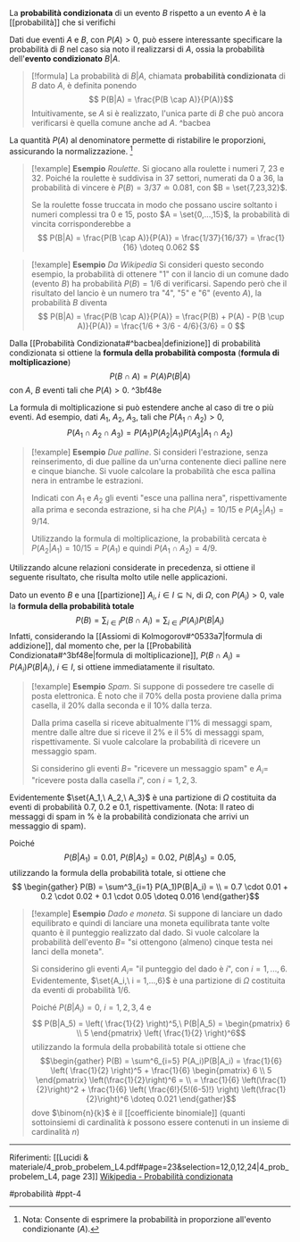 La **probabilità condizionata** di un evento $B$ rispetto a un evento $A$ è la [[probabilità]] che si verifichi 

Dati due eventi $A$ e $B$, con $P(A) \gt 0$, può essere interessante specificare la probabilità di $B$ nel caso sia noto il realizzarsi di $A$, ossia la probabilità dell'**evento condizionato** $B | A$.
>[!formula]
La probabilità di $B|A$, chiamata **probabilità condizionata** di $B$ dato $A$, è definita ponendo $$ P(B|A) = \frac{P(B \cap A)}{P(A)}$$Intuitivamente, se $A$ si è realizzato, l'unica parte di $B$ che può ancora verificarsi è quella comune anche ad $A$. ^bacbea

La quantità $P(A)$ al denominatore permette di ristabilire le proporzioni, assicurando la normalizzazione. [^nota]

>[!example] **Esempio**
>*Roulette*. Si giocano alla roulette i numeri 7, 23 e 32. Poiché la roulette è suddivisa in 37 settori, numerati da 0 a 36, la probabilità di vincere è $P(B) = 3/37 \doteq 0.081$, con $B = \set{7,23,32}$.
>
>Se la roulette fosse truccata in modo che possano uscire soltanto i numeri complessi tra 0 e 15, posto $A = \set{0,...,15}$, la probabilità di vincita corrisponderebbe a $$ P(B|A) = \frac{P(B \cap A)}{P(A)} = \frac{1/37}{16/37} = \frac{1}{16} \doteq 0.062 $$

>[!example] **Esempio**
>*Da Wikipedia*
>Si consideri questo secondo esempio, la probabilità di ottenere "1" con il lancio di un comune dado (evento $B$) ha probabilità $P(B) = 1/6$ di verificarsi. Sapendo però che il risultato del lancio è un numero tra "4", "5" e "6" (evento $A$), la probabilità $B$ diventa $$ P(B|A) = \frac{P(B \cap A)}{P(A)} = \frac{P(B) + P(A) - P(B \cup A)}{P(A)} = \frac{1/6 + 3/6 - 4/6}{3/6} = 0 $$

Dalla [[Probabilità Condizionata#^bacbea|definizione]] di probabilità condizionata si ottiene la **formula della probabilità composta** (**formula di moltiplicazione**) $$ P(B\cap A) = P(A) P(B|A) $$con $A,\ B$ eventi tali che $P(A) \gt 0$. ^3bf48e

La formula di moltiplicazione si può estendere anche al caso di tre o più eventi. Ad esempio, dati $A_1,\ A_2,\ A_3$, tali che $P(A_1 \cap A_2) \gt 0$, $$ P(A_1 \cap A_2 \cap A_3) = P(A_1)P(A_2|A_1)P(A_3|A_1 \cap A_2)$$ 
>[!example] **Esempio**
>*Due palline*. Si consideri l'estrazione, senza reinserimento, di due palline da un'urna contenente dieci palline nere e cinque bianche. Si vuole calcolare la probabilità che esca pallina nera in entrambe le estrazioni.
>
>Indicati con $A_1$ e $A_2$ gli eventi "esce una pallina nera", rispettivamente alla prima e seconda estrazione, si ha che $P(A_1) = 10/15$ e $P(A_2|A_1) = 9/14$.
>
>Utilizzando la formula di moltiplicazione, la probabilità cercata è $P(A_2|A_1) = 10/15 = P(A_1)$ e quindi $P(A_1 \cap A_2) = 4/9$.

Utilizzando alcune relazioni considerate in precedenza, si ottiene il seguente risultato, che risulta molto utile nelle applicazioni.

Dato un evento $B$ e una [[partizione]] $A_i, i \in I \subseteq \mathbb{N}$, di $\Omega$, con $P(A_i) \gt 0$, vale la **formula della probabilità totale** $$ P(B) = \sum_{i \in I} P(B \cap A_i) = \sum_{i \in I} P(A_i) P(B|A_i)$$Infatti, considerando la [[Assiomi di Kolmogorov#^0533a7|formula di addizione]], dal momento che, per la [[Probabilità Condizionata#^3bf48e|formula di moltiplicazione]], $P(B \cap A_i) = P(A_i)P(B|A_i),\ i \in I$, si ottiene immediatamente il risultato.

>[!example] **Esempio**
>*Spam*. Si suppone di possedere tre caselle di posta elettronica.
>È noto che il 70% della posta proviene dalla prima casella, il 20% dalla seconda e il 10% dalla terza.
>
>Dalla prima casella si riceve abitualmente l'1% di messaggi spam, mentre dalle altre due si riceve il 2% e il 5% di messaggi spam, rispettivamente.
>Si vuole calcolare la probabilità di ricevere un messaggio spam.
>
>Si considerino gli eventi $B=$ "ricevere un messaggio spam" e $A_i=$ "ricevere posta dalla casella $i$", con $i=1,2,3$.
>
Evidentemente $\set{A_1,\ A_2,\ A_3}$ è una partizione di $\Omega$ costituita da eventi di probabilità $0.7,\ 0.2$ e $0.1$, rispettivamente.
(Nota: Il rateo di messaggi di spam in % è la probabilità condizionata che arrivi un messaggio di spam).
>
Poiché $$P(B|A_1) = 0.01,\ P(B|A_2) = 0.02,\ P(B|A_3)=0.05,$$utilizzando la formula della probabilità totale, si ottiene che $$ \begin{gather} 
P(B) = \sum^3_{i=1} P(A_1)P(B|A_i) = \\ 
= 0.7 \cdot 0.01 + 0.2 \cdot 0.02 + 0.1 \cdot 0.05 \doteq 0.016 \end{gather}$$


>[!example] **Esempio**
>*Dado e moneta*. Si suppone di lanciare un dado equilibrato e quindi di lanciare una moneta equilibrata tante volte quanto è il punteggio realizzato dal dado. Si vuole calcolare la probabilità dell'evento $B =$ "si ottengono (almeno) cinque testa nei lanci della moneta".
>
>Si considerino gli eventi $A_i =$ "il punteggio del dado è $i$", con $i = 1,...,6$. Evidentemente, $\set{A_i,\ i = 1,...,6}$ è una partizione di $\Omega$ costituita da eventi di probabilità $1/6$.
>
>Poiché $P(B|A_i) = 0,\ i=1,2,3,4$ e $$ P(B|A_5) = \left( \frac{1}{2} \right)^5,\ P(B|A_5) = \begin{pmatrix} 6 \\ 5 \end{pmatrix} \left( \frac{1}{2} \right)^6$$
utilizzando la formula della probabilità totale si ottiene che $$\begin{gather} P(B) = \sum^6_{i=5} P(A_i)P(B|A_i) = \frac{1}{6} \left( \frac{1}{2} \right)^5 + \frac{1}{6} \begin{pmatrix} 6 \\ 5 \end{pmatrix} \left(\frac{1}{2}\right)^6 = \\ 
= \frac{1}{6} \left(\frac{1}{2}\right)^2 + \frac{1}{6} \left( \frac{6!}{5!(6-5)!} \right) \left(\frac{1}{2}\right)^6 \doteq 0.021 \end{gather}$$dove $\binom{n}{k}$ è il [[coefficiente binomiale]] (quanti sottoinsiemi di cardinalità $k$ possono essere contenuti in un insieme di cardinalità $n$)

***
Riferimenti:
[[Lucidi & materiale/4_prob_probelem_L4.pdf#page=23&selection=12,0,12,24|4_prob_probelem_L4, page 23]]
[Wikipedia - Probabilità condizionata](https://it.wikipedia.org/wiki/Probabilit%C3%A0_condizionata?useskin=vector)

[^nota]:Nota: Consente di esprimere la probabilità in proporzione all'evento condizionante ($A$).

#probabilità 
#ppt-4 